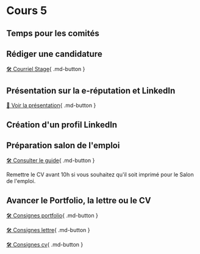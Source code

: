 # Cours 5

## Temps pour les comités

## Rédiger une candidature
[🛠️ Courriel Stage](https://cmontmorency365-my.sharepoint.com/:b:/g/personal/lora_boisvert_cmontmorency_qc_ca/ETGMt9JgHCRItRu1tpKrgDcBrqPqN-blpKqOIh929QCoAg?e=A0Yk4Y){ .md-button }     

## Présentation sur la e-réputation et LinkedIn
[📁 Voir la présentation](https://cmontmorency365-my.sharepoint.com/:b:/g/personal/lora_boisvert_cmontmorency_qc_ca/EeS2-7HVvn9BqSLWfVwYppMB3QpEyqy8QjRpO_JziEaVnA?e=Afu0wC){ .md-button }  

## Création d'un profil LinkedIn

## Préparation salon de l'emploi
[🛠️ Consulter le guide](https://www.calameo.com/read/0071663373c74d5e28209?page=1){ .md-button }    

Remettre le CV avant 10h si vous souhaitez qu'il soit imprimé pour le Salon de l'emploi.

## Avancer le Portfolio, la lettre ou le CV    
[🛠️ Consignes portfolio](./stages/portfolio.md){ .md-button }      

[🛠️ Consignes lettre](./stages/lettre.md){ .md-button }      

[🛠️ Consignes cv](./stages/cv.md){ .md-button }     
